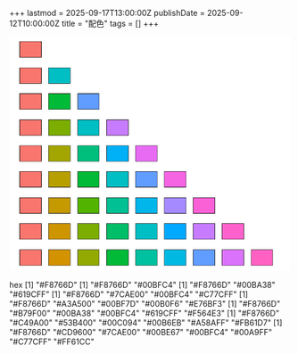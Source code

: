 +++
lastmod = 2025-09-17T13:00:00Z
publishDate = 2025-09-12T10:00:00Z
title = "配色"
tags = []
+++

![ggplot2-default-pal](images/ggplot2-pal.png)

hex
[1] "#F8766D"
[1] "#F8766D" "#00BFC4"
[1] "#F8766D" "#00BA38" "#619CFF"
[1] "#F8766D" "#7CAE00" "#00BFC4" "#C77CFF"
[1] "#F8766D" "#A3A500" "#00BF7D" "#00B0F6" "#E76BF3"
[1] "#F8766D" "#B79F00" "#00BA38" "#00BFC4" "#619CFF" "#F564E3"
[1] "#F8766D" "#C49A00" "#53B400" "#00C094" "#00B6EB" "#A58AFF" "#FB61D7"
[1] "#F8766D" "#CD9600" "#7CAE00" "#00BE67" "#00BFC4" "#00A9FF" "#C77CFF" "#FF61CC"